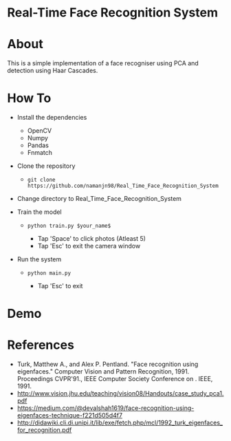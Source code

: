 # Real-Time Face Recognition System

About 
======
This is a simple implementation of a face recogniser using PCA and detection using Haar Cascades.

How To
======
- Install the dependencies
  - OpenCV
  - Numpy
  - Pandas
  - Fnmatch
  
- Clone the repository
  - ```git clone https://github.com/namanjn98/Real_Time_Face_Recognition_System ```

- Change directory to Real_Time_Face_Recognition_System

- Train the model
  - ```python train.py $your_name$```

    - Tap 'Space' to click photos (Atleast 5) 
    - Tap 'Esc' to exit the camera window

- Run the system 
  - ```python main.py```

    - Tap 'Esc' to exit

Demo
======

References
======
- Turk, Matthew A., and Alex P. Pentland. "Face recognition using eigenfaces."  Computer Vision and Pattern Recognition, 1991. Proceedings CVPR'91., IEEE Computer Society Conference on . IEEE, 1991.
- http://www.vision.jhu.edu/teaching/vision08/Handouts/case_study_pca1.pdf
- https://medium.com/@devalshah1619/face-recognition-using-eigenfaces-technique-f221d505d4f7
- http://didawiki.cli.di.unipi.it/lib/exe/fetch.php/mcl/1992_turk_eigenfaces_for_recognition.pdf

